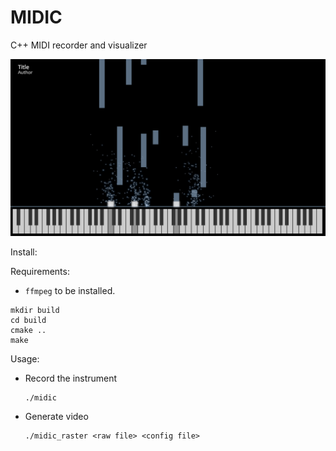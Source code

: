 # MIDIC 
C++ MIDI recorder and visualizer

![preview.png](data/preview.png)


Install:

Requirements:

* `ffmpeg` to be installed.

```shell
mkdir build
cd build
cmake ..
make
```

Usage:

* Record the instrument
  ```shell
  ./midic
  ```
* Generate video
  ```shell
  ./midic_raster <raw file> <config file>
  ``` 